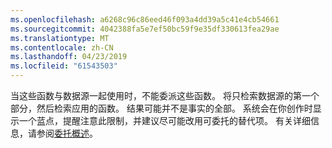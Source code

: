 ```yaml
---
ms.openlocfilehash: a6268c96c86eed46f093a4dd39a5c41e4cb54661
ms.sourcegitcommit: 4042388fa5e7ef50bc59f9e35df330613fea29ae
ms.translationtype: MT
ms.contentlocale: zh-CN
ms.lasthandoff: 04/23/2019
ms.locfileid: "61543503"
---
```


当这些函数与数据源一起使用时，不能委派这些函数。 将只检索数据源的第一个部分，然后检索应用的函数。  结果可能并不是事实的全部。  系统会在你创作时显示一个蓝点，提醒注意此限制，并建议尽可能改用可委托的替代项。 有关详细信息，请参阅[委托概述](../maker/canvas-apps/delegation-overview.md)。

